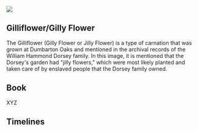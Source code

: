 <a href="https://juncture-digital.org"><img src="https://juncture-digital.org/images/ve-button.png"></a>

<param ve-config 
       title="Gilliflower/Jilly Flower"
       author="Kyra March"
       banner="93586813_3252343754784183_882046404103503872_n.jpg"
       layout="vertical"> 

## Gilliflower/Gilly Flower

The Gilliflower (Gilly Flower or Jilly Flower) is a type of carnation that was grown at Dumbarton Oaks and mentioned in the archival records of the William Hammond Dorsey family. In this image, it is mentioned that the Dorsey's garden had "jilly flowers," which were most likely planted and taken care of by enslaved people that the Dorsey family owned. 
<param ve-image region="83,408,262,196" url="Dorsey p. 2 (Unknown – Diary Entries).png">



## Book

XYZ
<param ve-iframe src="https://books.google.com/books?id=AFA7AQAAMAAJ&pg=PAG205&output=embed">

## Timelines

<param ve-knightlab-timeline  source="https://docs.google.com/spreadsheets/d/1YCZh62XGc5NrN0haGYJXjMdoFU5uT5sOEo7WOmoWHwQ/edit#gid=0)" timenav-position="bottom"  hash-bookmark="false" initial-zoom="1" height="750">
